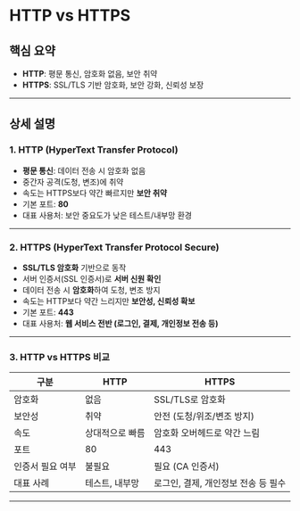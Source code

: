 # HTTP vs HTTPS

## 핵심 요약

* **HTTP**: 평문 통신, 암호화 없음, 보안 취약
* **HTTPS**: SSL/TLS 기반 암호화, 보안 강화, 신뢰성 보장

---

## 상세 설명

### 1. HTTP (HyperText Transfer Protocol)

* **평문 통신**: 데이터 전송 시 암호화 없음
* 중간자 공격(도청, 변조)에 취약
* 속도는 HTTPS보다 약간 빠르지만 **보안 취약**
* 기본 포트: **80**
* 대표 사용처: 보안 중요도가 낮은 테스트/내부망 환경

---

### 2. HTTPS (HyperText Transfer Protocol Secure)

* **SSL/TLS 암호화** 기반으로 동작
* 서버 인증서(SSL 인증서)로 **서버 신원 확인**
* 데이터 전송 시 **암호화**하여 도청, 변조 방지
* 속도는 HTTP보다 약간 느리지만 **보안성, 신뢰성 확보**
* 기본 포트: **443**
* 대표 사용처: **웹 서비스 전반 (로그인, 결제, 개인정보 전송 등)**

---

### 3. HTTP vs HTTPS 비교

| 구분       | HTTP                   | HTTPS                       |
| -------- | ---------------------- | --------------------------- |
| 암호화      | 없음                     | SSL/TLS로 암호화                 |
| 보안성      | 취약                     | 안전 (도청/위조/변조 방지)          |
| 속도       | 상대적으로 빠름              | 암호화 오버헤드로 약간 느림           |
| 포트       | 80                      | 443                         |
| 인증서 필요 여부 | 불필요                    | 필요 (CA 인증서)                 |
| 대표 사례    | 테스트, 내부망               | 로그인, 결제, 개인정보 전송 등 필수 |

---
